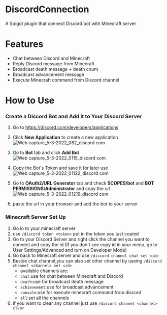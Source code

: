 # DiscordConnection
A Spigot plugin that connect Discord bot with Minecraft server
# Features
* Chat between Discord and Minecraft 
* Reply Discord message from Minecraft
* Broadcast death message + death count
* Broadcast advancement message
* Execute Minecraft command from Discord channel
# How to Use
### Create a Discord Bot and Add it to Your Discord Server
1. Go to https://discord.com/developers/applications
2. Click **New Application** to create a new application ![Web capture_5-3-2022_082_discord com](https://user-images.githubusercontent.com/69295512/156802701-fcc81ea5-ae84-4366-b7cc-7381d8ddef72.jpeg)

3. Go to **Bot** tab and click **Add Bot**![Web capture_5-3-2022_0115_discord com](https://user-images.githubusercontent.com/69295512/156803209-89b9c832-6eab-426f-a2b1-92a74a70fe80.jpeg)



4. Copy the Bot's Token and save it for later use ![Web capture_5-3-2022_01122_discord com](https://user-images.githubusercontent.com/69295512/156803566-cd7c4438-b4f9-4329-89a2-d070ff9c48c4.jpeg)
5. Go to **OAuth2/URL Generator** tab and check **SCOPES/bot** and **BOT PERMISSIONS/Administrator** and copy the url![Web capture_5-3-2022_01219_discord com](https://user-images.githubusercontent.com/69295512/156804694-99403211-905d-4e1c-891e-6c72e6713d59.jpeg)


6. paste the url in your browser and add the bot to your server 
### Minecraft Server Set Up
1. Go in to your minecraft server 
2. use `/discord token <token>` put in the token you just copied
3. Go to your Discord Server and right click the channel you want to connect and copy the id (If you don't see copy id in your menu, go to User Settings/Advanced and turn on Developer Mode)
4. Go back to Minecraft server and use `/discord channel chat set <id>`
5. Beside chat channel,you can also set other channel by useing `/discord channel <channel> set <id>` 
   - available channels are:
   - `chat`:use for chat between Minecraft and Discord
   - `death`:use for broadcast death message
   - `achievement`:use for broadcast advancement
   - `console`:use for execute minecraft command from discord
   - `all`:set all the channels 
6. if you want to clear any channel just use `/discord channel <channel> clear`
